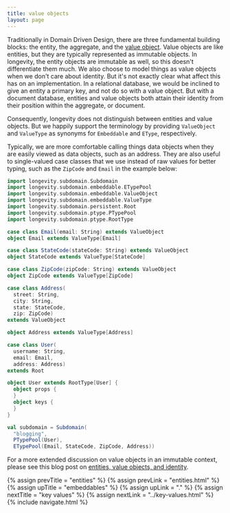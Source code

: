```yaml
---
title: value objects
layout: page
---
```


Traditionally in Domain Driven Design, there are three fundamental
building blocks: the entity, the aggregate, and the [value
object](https://lostechies.com/joeocampo/2007/04/23/a-discussion-on-domain-driven-design-value-objects/).
Value objects are like entities, but they are typically represented as
immutable objects. In longevity, the entity objects are immutable as
well, so this doesn't differentiate them much. We also choose to model
things as value objects when we don't care about identity. But it's
not exactly clear what affect this has on an implementation. In a
relational database, we would be inclined to give an entity a primary
key, and not do so with a value object. But with a document database,
entities and value objects both attain their identity from their
position within the aggregate, or document.

Consequently, longevity does not distinguish between entities and
value objects. But we happily support the terminology by providing
`ValueObject` and `ValueType` as synonyms for `Embeddable` and
`EType`, respectively.

Typically, we are more comfortable calling things data objects when
they are easily viewed as data objects, such as an address. They are
also useful to single-valued case classes that we use instead of raw
values for better typing, such as the `ZipCode` and `Email` in the
example below:

```scala
import longevity.subdomain.Subdomain
import longevity.subdomain.embeddable.ETypePool
import longevity.subdomain.embeddable.ValueObject
import longevity.subdomain.embeddable.ValueType
import longevity.subdomain.persistent.Root
import longevity.subdomain.ptype.PTypePool
import longevity.subdomain.ptype.RootType

case class Email(email: String) extends ValueObject
object Email extends ValueType[Email]

case class StateCode(stateCode: String) extends ValueObject
object StateCode extends ValueType[StateCode]

case class ZipCode(zipCode: String) extends ValueObject
object ZipCode extends ValueType[ZipCode]

case class Address(
  street: String,
  city: String,
  state: StateCode,
  zip: ZipCode)
extends ValueObject

object Address extends ValueType[Address]

case class User(
  username: String,
  email: Email,
  address: Address)
extends Root

object User extends RootType[User] {
  object props {
  }
  object keys {
  }
}

val subdomain = Subdomain(
  "blogging",
  PTypePool(User),
  ETypePool(Email, StateCode, ZipCode, Address))
```

For a more extended discussion on value objects in an immutable
context, please see this blog post on [entities, value objects, and
identity](http://scabl.blogspot.com/2015/05/aeddd-13.html).

{% assign prevTitle = "entities" %}
{% assign prevLink = "entities.html" %}
{% assign upTitle = "embeddables" %}
{% assign upLink = "." %}
{% assign nextTitle = "key values" %}
{% assign nextLink = "../key-values.html" %}
{% include navigate.html %}


